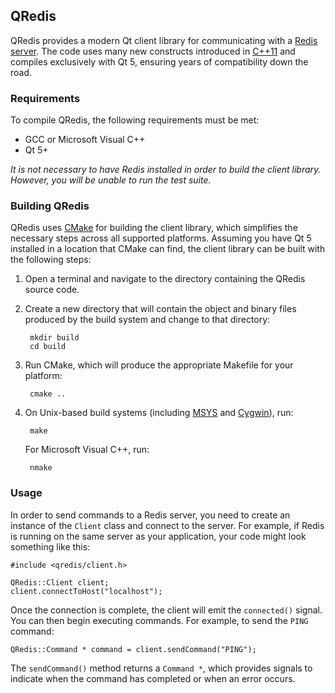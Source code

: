 ## QRedis

QRedis provides a modern Qt client library for communicating with a [Redis server](http://redis.io/). The code uses many new constructs introduced in [C++11](https://en.wikipedia.org/wiki/C%2B%2B11) and compiles exclusively with Qt 5, ensuring years of compatibility down the road.

### Requirements

To compile QRedis, the following requirements must be met:

* GCC or Microsoft Visual C++
* Qt 5+

*It is not necessary to have Redis installed in order to build the client library. However, you will be unable to run the test suite.*

### Building QRedis

QRedis uses [CMake](http://www.cmake.org/) for building the client library, which simplifies the necessary steps across all supported platforms. Assuming you have Qt 5 installed in a location that CMake can find, the client library can be built with the following steps:

1. Open a terminal and navigate to the directory containing the QRedis source code.

2. Create a new directory that will contain the object and binary files produced by the build system and change to that directory:

        mkdir build
        cd build

3. Run CMake, which will produce the appropriate Makefile for your platform:

        cmake ..

4. On Unix-based build systems (including [MSYS](http://www.mingw.org/wiki/MSYS) and [Cygwin](http://www.cygwin.com/)), run:

        make

   For Microsoft Visual C++, run:

        nmake

### Usage

In order to send commands to a Redis server, you need to create an instance of the `Client` class and connect to the server. For example, if Redis is running on the same server as your application, your code might look something like this:

    #include <qredis/client.h>
    
    QRedis::Client client;
    client.connectToHost("localhost");

Once the connection is complete, the client will emit the `connected()` signal. You can then begin executing commands. For example, to send the `PING` command:

    QRedis::Command * command = client.sendCommand("PING");

The `sendCommand()` method returns a `Command *`, which provides signals to indicate when the command has completed or when an error occurs.
